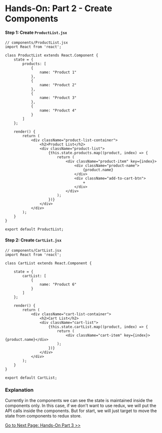 # Hands-On: Part 2 - Create Components

#### Step 1: Create `ProductList.jsx`
```JSX
// components/ProductList.jsx
import React from 'react';

class ProductList extends React.Component {    
    state = {
        products: [
            {
                name: "Product 1"
            },
            {
                name: "Product 2"
            },
            {
                name: "Product 3"
            },
            {
                name: "Product 4"
            }
        ]
    };

    render() {
        return (
            <div className="product-list-container">
                <h2>Product List</h2>
                <div className="product-list">
                    {this.state.products.map((product, index) => {
                        return (
                            <div className="product-item" key={index}>
                                <div className="product-name">
                                    {product.name}
                                </div>
                                <div className="add-to-cart-btn">
                                    +
                                </div>
                            </div>
                        );
                    })}
                </div>
            </div>
        );
    }
}

export default ProductList;
```

#### Step 2: Create `CartList.jsx`
```JSX
// components/CartList.jsx
import React from 'react';

class CartList extends React.Component {
    
    state = {
        cartList: [
            {
                name: "Product 6"
            }
        ]
    };

    render() {
        return (
            <div className="cart-list-container">
                <h2>Cart List</h2>
                <div className="cart-list">
                    {this.state.cartList.map((product, index) => {
                        return (
                            <div className="cart-item" key={index}>{product.name}</div>
                        );
                    })}
                </div>
            </div>
        );
    }
}

export default CartList;
```

### Explanation
Currently in the components we can see the state is maintained inside the components only. In this case, if we don't want to use redux, we will put the API calls inside the components. But for start, we will just target to move the state from components to redux store.

[Go to Next Page: Hands-On Part 3 >>]()